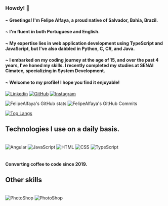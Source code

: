 ### Howdy! 👋
#### ~ Greetings! I'm Felipe Alfaya, a proud native of Salvador, Bahia, Brazil.
#### ~ I'm fluent in both Portuguese and English.
#### ~ My expertise lies in web application development using TypeScript and JavaScript, but I've also dabbled in Python, C, C#, and Java.
#### ~ I embarked on my coding journey at the age of 15, and over the past 4 years, I've honed my skills. I recently completed my studies at SENAI Cimatec, specializing in System Development.
#### ~ Welcome to my profile! I hope you find it enjoyable!


[![Linkedin](https://img.shields.io/badge/LinkedIn-0077B5?style=for-the-badge&logo=linkedin&logoColor=white)](https://www.linkedin.com/in/FelipeAlfaya) [![GitHub](https://img.shields.io/badge/GitHub-100000?style=for-the-badge&logo=github&logoColor=white)](https://github.com/FelipeAlfaya/FelipeAlfaya) [![Instagram](https://img.shields.io/badge/Instagram-E4405F?style=for-the-badge&logo=instagram&logoColor=white)](https://www.instagram.com/Alfaaya/)

![FelipeAlfaya's GitHub stats](https://github-readme-stats.vercel.app/api?username=FelipeAlfaya&show_icons=true&theme=gotham)
![FelipeAlfaya's GitHub Commits](https://github-readme-streak-stats.herokuapp.com/?user=FelipeAlfaya&theme=gotham)

[![Top Langs](https://github-readme-stats.vercel.app/api/top-langs/?username=FelipeAlfaya&layout=compact&langs_count=168&theme=gotham)]()

## Technologies I use on a daily basis.

<div style="display: inline_block"> <br/>
    <img align="center" alt="Angular" src="https://img.shields.io/badge/Angular-DD0031?style=for-the-badge&logo=angular&logoColor=white"/>
    <img align="center" alt="JavaScript" src="https://img.shields.io/badge/JavaScript-F7DF1E?style=for-the-badge&logo=javascript&logoColor=black"/>
    <img align="center" alt="HTML" src="https://img.shields.io/badge/HTML5-E34F26?style=for-the-badge&logo=html5&logoColor=white"/>
    <img align="center" alt="CSS" src="https://img.shields.io/badge/CSS3-1572B6?style=for-the-badge&logo=css3&logoColor=white"/>
    <img align="center" alt="TypeScript" src="https://img.shields.io/badge/logo-typescript-blue?logo=typescript"/>
</div> <br/>

#### Converting coffee to code since 2019.

## Other skills
<div style="display: inline_block"> <br/>
    <img align="center" alt="PhotoShop" src="https://aleen42.github.io/badges/src/photoshop.svg"/>
    <img align="center" alt="PhotoShop" src="https://aleen42.github.io/badges/src/premiere.svg"/>    
</div> <br/>



 
 <!--https://github-readme-stats.vercel.app/api/top-langs/?username=FelipeAlfaya&layout=demo-->
